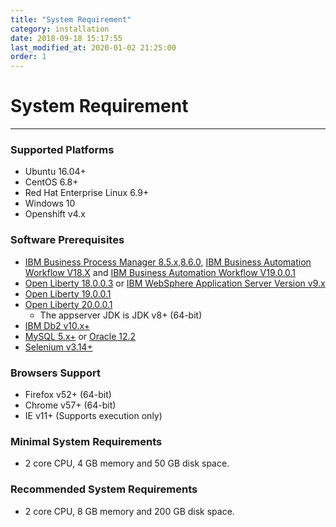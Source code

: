 ```yaml
---
title: "System Requirement"
category: installation
date: 2018-09-18 15:17:55
last_modified_at: 2020-01-02 21:25:00
order: 1
---
```


# System Requirement
***
### Supported Platforms

* Ubuntu 16.04+
* CentOS 6.8+
* Red Hat Enterprise Linux 6.9+
* Windows 10
* Openshift v4.x


### Software Prerequisites

* [IBM Business Process Manager 8.5.x,8.6.0](https://www.ibm.com/support/knowledgecenter/en/SSFPJS), [IBM Business Automation Workflow V18.X](https://www.ibm.com/support/knowledgecenter/en/SS8JB4_18.0.0/com.ibm.wbpm.workflow.main.doc/kc-homepage-workflow.html) and [IBM Business Automation Workflow V19.0.0.1](https://www.ibm.com/support/knowledgecenter/SS8JB4/com.ibm.wbpm.workflow.main.doc/kc-homepage-workflow.html) 
* [Open Liberty 18.0.0.3](https://public.dhe.ibm.com/ibmdl/export/pub/software/openliberty/runtime/release/2018-09-05_2337/openliberty-18.0.0.3.zip) or [IBM WebSphere Application Server Version  v9.x](https://www.ibm.com/support/knowledgecenter/en/SSAW57_9.0.0/com.ibm.websphere.nd.multiplatform.doc/ae/welcome_ndmp.html)
* [Open Liberty 19.0.0.1](https://public.dhe.ibm.com/ibmdl/export/pub/software/openliberty/runtime/release/2019-01-24_2339/openliberty-19.0.0.1.zip) 
* [Open Liberty 20.0.0.1](https://public.dhe.ibm.com/ibmdl/export/pub/software/openliberty/runtime/release/2020-01-08_0300/openliberty-20.0.0.1.zip) 
    - The appserver JDK is JDK v8+ (64-bit) 
* [IBM Db2 v10.x+](https://www.ibm.com/analytics/us/en/db2/) 
* [MySQL 5.x+](https://dev.mysql.com/downloads/mysql/) or [Oracle 12.2](https://sdc-china.github.io/IDA-doc/installation/installation-db.html#install-and-configure-oracle)
* [Selenium v3.14+](https://sdc-china.github.io/IDA-doc/administration/administration-selenium-hub-configuration.html)


### Browsers Support

* Firefox v52+ (64-bit)
* Chrome v57+ (64-bit)
* IE v11+ (Supports execution only)

### Minimal System Requirements
- 2 core CPU, 4 GB memory and 50 GB disk space.

### Recommended System Requirements
- 2 core CPU, 8 GB memory and 200 GB disk space.
